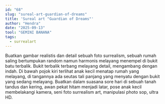 ```yaml
---
id: "68"
slug: "sureal-art-guardian-of-dreams"
title: 'Sureal art "Guardian of Dreams"'
author: "Hendra"
date: "2025-09-13"
tool: "GEMINI BANANA"
tags:
  - surrealart
---
```

Buatkan gambar realistis dan detail sebuah foto surrealism, sebuah rumah saling bertumpukan random namun harmonis melayang menempel di bukit batu terbalik. Bukit terbalik terbang melayang detail, mengambang dengan indah. Di bawah pojok kiri terlihat anak kecil menatap rumah yang melayang, di tangannya ada seutas tali panjang yang menyatu dengan bukit yang sedang melayang. Buatkan dalam suasana sore hari di sebuah tanah tandus dan kering, awan pekat hitam menjadi latar, pose anak kecil membelakangi kamera, seni foto surrealism art, manipulasi photo sop, ultra HD.
